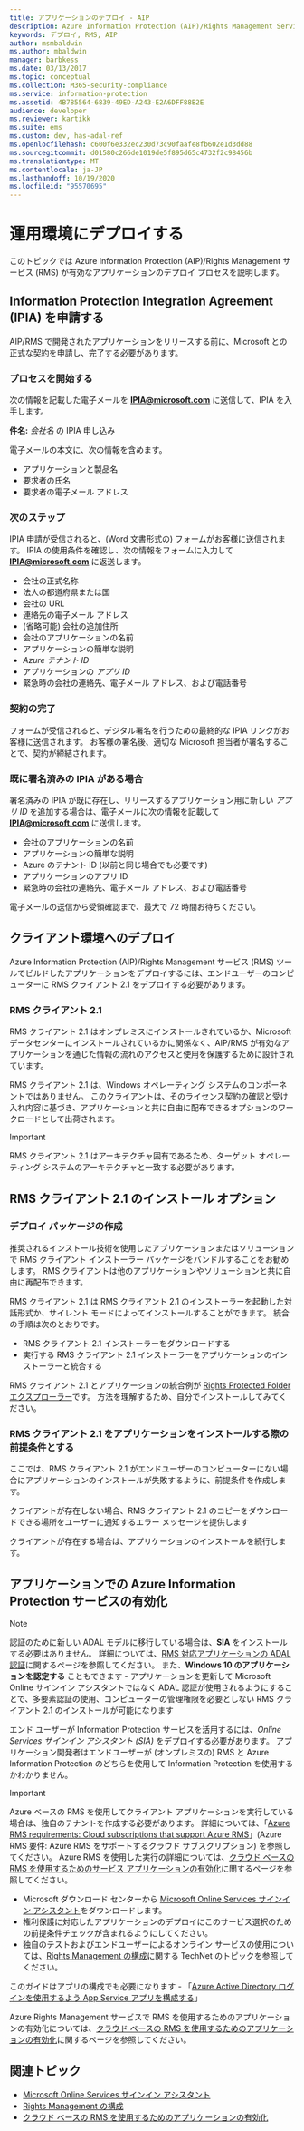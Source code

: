 ```yaml
---
title: アプリケーションのデプロイ - AIP
description: Azure Information Protection (AIP)/Rights Management Services (RMS) が有効になっているアプリケーションのデプロイプロセスについて説明します。
keywords: デプロイ, RMS, AIP
author: msmbaldwin
ms.author: mbaldwin
manager: barbkess
ms.date: 03/13/2017
ms.topic: conceptual
ms.collection: M365-security-compliance
ms.service: information-protection
ms.assetid: 4B785564-6839-49ED-A243-E2A6DFF88B2E
audience: developer
ms.reviewer: kartikk
ms.suite: ems
ms.custom: dev, has-adal-ref
ms.openlocfilehash: c600f6e332ec230d73c90faafe8fb602e1d3dd88
ms.sourcegitcommit: d01580c266de1019de5f895d65c4732f2c98456b
ms.translationtype: MT
ms.contentlocale: ja-JP
ms.lasthandoff: 10/19/2020
ms.locfileid: "95570695"
---
```

# <a name="deploy-into-production"></a>運用環境にデプロイする

このトピックでは Azure Information Protection (AIP)/Rights Management サービス (RMS) が有効なアプリケーションのデプロイ プロセスを説明します。

## <a name="request-an-information-protection-integration-agreement-ipia"></a>Information Protection Integration Agreement (IPIA) を申請する
AIP/RMS で開発されたアプリケーションをリリースする前に、Microsoft との正式な契約を申請し、完了する必要があります。

### <a name="begin-the-process"></a>プロセスを開始する
次の情報を記載した電子メールを <strong>IPIA@microsoft.com</strong> に送信して、IPIA を入手します。

**件名:** *会社名* の IPIA 申し込み

電子メールの本文に、次の情報を含めます。
- アプリケーションと製品名
- 要求者の氏名
- 要求者の電子メール アドレス

### <a name="next-steps"></a>次のステップ
IPIA 申請が受信されると、(Word 文書形式の) フォームがお客様に送信されます。
IPIA の使用条件を確認し、次の情報をフォームに入力して <strong>IPIA@microsoft.com</strong> に返送します。
- 会社の正式名称
- 法人の都道府県または国
- 会社の URL
- 連絡先の電子メール アドレス
- (省略可能) 会社の追加住所
- 会社のアプリケーションの名前
- アプリケーションの簡単な説明
- *Azure テナント ID*
- アプリケーションの *アプリ ID*
- 緊急時の会社の連絡先、電子メール アドレス、および電話番号

### <a name="completing-the-agreement"></a>契約の完了
フォームが受信されると、デジタル署名を行うための最終的な IPIA リンクがお客様に送信されます。 お客様の署名後、適切な Microsoft 担当者が署名することで、契約が締結されます。

### <a name="already-have-a-signed-ipia"></a>既に署名済みの IPIA がある場合
署名済みの IPIA が既に存在し、リリースするアプリケーション用に新しい *アプリ ID* を追加する場合は、電子メールに次の情報を記載して <strong>IPIA@microsoft.com</strong> に送信します。
- 会社のアプリケーションの名前
- アプリケーションの簡単な説明
- Azure のテナント ID (以前と同じ場合でも必要です)
- アプリケーションのアプリ ID
- 緊急時の会社の連絡先、電子メール アドレス、および電話番号

電子メールの送信から受領確認まで、最大で 72 時間お待ちください。

## <a name="deploying-to-the-client-environment"></a>クライアント環境へのデプロイ

Azure Information Protection (AIP)/Rights Management サービス (RMS) ツールでビルドしたアプリケーションをデプロイするには、エンドユーザーのコンピューターに RMS クライアント 2.1 をデプロイする必要があります。

### <a name="rmsclient21"></a>RMS クライアント 2.1
RMS クライアント 2.1 はオンプレミスにインストールされているか、Microsoft データセンターにインストールされているかに関係なく、AIP/RMS が有効なアプリケーションを通じた情報の流れのアクセスと使用を保護するために設計されています。

RMS クライアント 2.1 は、Windows オペレーティング システムのコンポーネントではありません。 このクライアントは、そのライセンス契約の確認と受け入れ内容に基づき、アプリケーションと共に自由に配布できるオプションのワークロードとして出荷されます。

> [!IMPORTANT]
> RMS クライアント 2.1 はアーキテクチャ固有であるため、ターゲット オペレーティング システムのアーキテクチャと一致する必要があります。


## <a name="rmsclient21-installation-options"></a>RMS クライアント 2.1 のインストール オプション

### <a name="creating-your-deployment-package"></a>デプロイ パッケージの作成

推奨されるインストール技術を使用したアプリケーションまたはソリューションで RMS クライアント インストーラー パッケージをバンドルすることをお勧めします。 RMS クライアントは他のアプリケーションやソリューションと共に自由に再配布できます。

RMS クライアント 2.1 は RMS クライアント 2.1 のインストーラーを起動した対話形式か、サイレント モードによってインストールすることができます。 統合の手順は次のとおりです。

-   RMS クライアント 2.1 インストーラーをダウンロードする
-   実行する RMS クライアント 2.1 インストーラーをアプリケーションのインストーラーと統合する

RMS クライアント 2.1 とアプリケーションの統合例が [Rights Protected Folder エクスプローラー](/previous-versions/orphan-topics/ws.10/hh538204(v=ws.10))です。 方法を理解するため、自分でインストールしてみてください。

### <a name="make-rmsclient21-a-pre-requisite-for-your-application-install"></a>RMS クライアント 2.1 をアプリケーションをインストールする際の前提条件とする

ここでは、RMS クライアント 2.1 がエンドユーザーのコンピューターにない場合にアプリケーションのインストールが失敗するように、前提条件を作成します。

クライアントが存在しない場合、RMS クライアント 2.1 のコピーをダウンロードできる場所をユーザーに通知するエラー メッセージを提供します

クライアントが存在する場合は、アプリケーションのインストールを続行します。

## <a name="enabling-azure-information-protection-services-with-your-application"></a>アプリケーションでの Azure Information Protection サービスの有効化

> [!NOTE]
> 認証のために新しい ADAL モデルに移行している場合は、**SIA** をインストールする必要はありません。 詳細については、[RMS 対応アプリケーションの ADAL 認証](adal-auth.md)に関するページを参照してください。
> また、**Windows 10 のアプリケーションを認定する** こともできます - アプリケーションを更新して Microsoft Online サインイン アシスタントではなく ADAL 認証が使用されるようにすることで、多要素認証の使用、コンピューターの管理権限を必要としない RMS クライアント 2.1 のインストールが可能になります

エンド ユーザーが Information Protection サービスを活用するには、*Online Services サインイン アシスタント (SIA)* をデプロイする必要があります。 アプリケーション開発者はエンドユーザーが (オンプレミスの) RMS と Azure Information Protection のどちらを使用して Information Protection を使用するかわかりません。


> [!IMPORTANT]
> Azure ベースの RMS を使用してクライアント アプリケーションを実行している場合は、独自のテナントを作成する必要があります。 詳細については、「[Azure RMS requirements: Cloud subscriptions that support Azure RMS](../requirements.md)」(Azure RMS 要件: Azure RMS をサポートするクラウド サブスクリプション) を参照してください。
> Azure RMS を使用した実行の詳細については、[クラウド ベースの RMS を使用するためのサービス アプリケーションの有効化](how-to-use-file-api-with-aadrm-cloud.md)に関するページを参照してください。

-   Microsoft ダウンロード センターから [Microsoft Online Services サインイン アシスタント](https://www.microsoft.com/download/details.aspx?id=28177)をダウンロードします。
-   権利保護に対応したアプリケーションのデプロイにこのサービス選択のための前提条件チェックが含まれるようにしてください。
-   独自のテストおよびエンドユーザーによるオンライン サービスの使用については、[Rights Management の構成](../deployment-roadmap.md)に関する TechNet のトピックを参照してください。

このガイドはアプリの構成でも必要になります - 「[Azure Active Directory ログインを使用するよう App Service アプリを構成する](/azure/app-service-mobile/app-service-mobile-how-to-configure-active-directory-authentication)」

Azure Rights Management サービスで RMS を使用するためのアプリケーションの有効化については、[クラウド ベースの RMS を使用するためのアプリケーションの有効化](how-to-use-file-api-with-aadrm-cloud.md)に関するページを参照してください。

## <a name="related-topics"></a>関連トピック

* [Microsoft Online Services サインイン アシスタント](https://www.microsoft.com/download/details.aspx?id=28177)
* [Rights Management の構成](../deployment-roadmap.md)
* [クラウド ベースの RMS を使用するためのアプリケーションの有効化](how-to-use-file-api-with-aadrm-cloud.md)